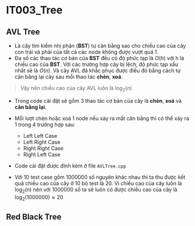 # IT003_Tree

## AVL Tree

- Là cây tìm kiếm nhị phân (**BST**) tự cân bằng sao cho chiều cao của cây con trái và phải của tất cả các node không được vượt quá 1.
- Đa số các thao tác cơ bản của **BST** đều có độ phức tạp là $O(h)$ với h là chiều cao của **BST**. Với các trường hợp cây bị lệch, độ phức tạp xấu nhất sẽ là $O(n)$. Và cây AVL đã khắc phục được điều đó bằng cách tự cân bằng lại cây sau mỗi thao tác **chèn**, **xoá**.

> Vậy nên chiều cao của cây AVL luôn là $\log_2(n)$

- Trong code cài đặt sẽ gồm 3 thao tác cơ bản của cây là **chèn**, **xoá** và **cân bằng lại**.
- Mỗi lượt chèn hoặc xoá 1 node nếu xảy ra mất cân bằng thì có thể xảy ra 1 trong 4 trường hợp sau:

  - Left Left Case
  - Left Right Case
  - Right Right Case
  - Right Left Case

- Code cài đặt được đính kèm ở file `AVLTree.cpp`
- Với 10 test case gồm $1000000$ số nguyên khác nhau thì ta thu được kết quả chiều cao của cây ở $10$ bộ test là $20$. Vì chiều cao của cây luôn là $\log_2(n)$ nên với $1000000$ số ta sẽ luôn có được chiều cao của cây là $\log_2(1000000)\approx20$

## Red Black Tree
